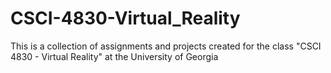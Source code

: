 # CSCI-4830-Virtual_Reality
This is a collection of assignments and projects created for the class "CSCI 4830 - Virtual Reality" at the University of Georgia
